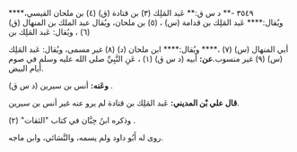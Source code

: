 ٣٥٤٩ -** د س ق:** عَبد المَلِك (٣) بن قتادة (ق) (٤) بن ملحان القيسي،**** ويُقال:**** عَبد المَلِك بن قدامة (س) ، (٥) بن ملحان، ويُقال عبد الملك بن المنهال (ق) (٦) ، ويُقال: عَبد المَلِك بن

أبي المنهال (س) (٧) ،**** ويُقال:**** ابن ملحان (د) (٨) غير مسمى، ويُقال: عَبد المَلِك (س) (٩) غير منسوب.**عن:** أبيه (د س ق) (١) ، عَنِ النَّبِيِّ صلى الله عليه وسلم في صوم أيام البيض.

**وعَنه:** أنس بن سيرين (د س ق) .

**قال علي بْن المديني:** عَبد المَلِك بن قتادة لم يرو عنه غير أنس بن سيرين.

وذكره ابنُ حِبَّان في كتاب "الثقات" (٢) .

روى له أَبُو داود ولم يسمه، والنَّسَائي، وابن ماجه.